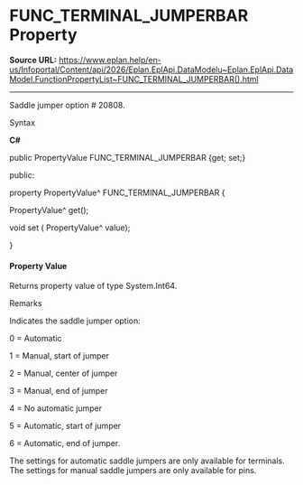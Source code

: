 # FUNC_TERMINAL_JUMPERBAR Property

**Source URL:** https://www.eplan.help/en-us/Infoportal/Content/api/2026/Eplan.EplApi.DataModelu~Eplan.EplApi.DataModel.FunctionPropertyList~FUNC_TERMINAL_JUMPERBAR().html

---

Saddle jumper option # 20808.

Syntax

**C#**



public PropertyValue FUNC_TERMINAL_JUMPERBAR {get; set;}

public:

property PropertyValue^ FUNC_TERMINAL_JUMPERBAR {

   PropertyValue^ get();

   void set (    PropertyValue^ value);

}


#### Property Value

Returns property value of type System.Int64.

Remarks

Indicates the saddle jumper option:

0 = Automatic

1 = Manual, start of jumper

2 = Manual, center of jumper

3 = Manual, end of jumper

4 = No automatic jumper

5 = Automatic, start of jumper

6 = Automatic, end of jumper.

The settings for automatic saddle jumpers are only available for terminals. The settings for manual saddle jumpers are only available for pins.
